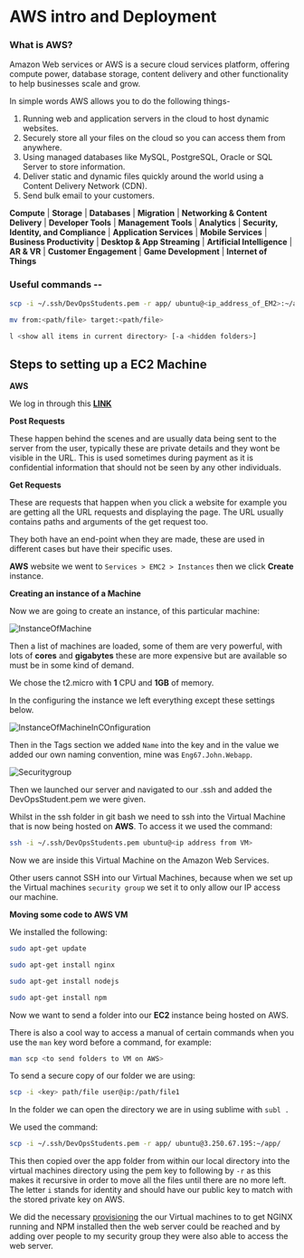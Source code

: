 # AWS intro and Deployment

### What is AWS?

Amazon Web services or AWS is a secure cloud services platform, offering compute power, database storage, content delivery and other functionality to help businesses scale and grow.

In simple words AWS allows you to do the following things-

1. Running web and application servers in the cloud to host dynamic websites.
2. Securely store all your files on the cloud so you can access them from anywhere.
3. Using managed databases like MySQL, PostgreSQL, Oracle or SQL Server to store information.
4. Deliver static and dynamic files quickly around the world using a Content Delivery Network (CDN).
5. Send bulk email to your customers.

**Compute** | **Storage** | **Databases** | **Migration** | **Networking & Content Delivery** | **Developer Tools** | **Management Tools** | **Analytics** | **Security, Identity, and Compliance** | **Application Services** | **Mobile Services** | **Business Productivity** | **Desktop & App Streaming** | **Artificial Intelligence** | **AR & VR** | **Customer Engagement** | **Game Development** | **Internet of Things**

### Useful commands --

```bash
scp -i ~/.ssh/DevOpsStudents.pem -r app/ ubuntu@<ip_address_of_EM2>:~/app/
```

```bash
mv from:<path/file> target:<path/file>
```

```bash
l <show all items in current directory> [-a <hidden folders>]
```

## Steps to setting up a EC2 Machine


**AWS**

We log in through this [**LINK**](https://sparta-devops.signin.aws.amazon.com/console)


**Post Requests**

These happen behind the scenes and are usually data being sent to the server from the user, typically these are private details and they wont be visible in the URL. This is used sometimes during payment as it is confidential information that should not be seen by any other individuals.

**Get Requests**

These are requests that happen when you click a website for example you are getting all the URL requests and displaying the page. The URL usually contains paths and arguments of the get request too.

They both have an end-point when they are made, these are used in different cases but have their specific uses.

**AWS** website we went to `Services > EMC2 > Instances` then we click **Create** instance.

**Creating an instance of a Machine**


Now we are going to create an instance, of this particular machine:

![InstanceOfMachine](../../Images/Machine_to_use_in_AWS.PNG)

Then a list of machines are loaded, some of them are very powerful, with lots of **cores** and **gigabytes** these are more expensive but are available so must be in some kind of demand.

We chose the t2.micro with **1** CPU and **1GB** of memory.

In the configuring the instance we left everything except these settings below.

![InstanceOfMachineInCOnfiguration](../../Images/AWS_Confuring_Instance.PNG)

Then in the Tags section we added `Name` into the key and in the value we added our own naming convention, mine was `Eng67.John.Webapp`.

![Securitygroup](../../Images/AWS_Security_Group_setup.PNG)

Then we launched our server and navigated to our .ssh and added the DevOpsStudent.pem we were given.

Whilst in the ssh folder in git bash we need to ssh into the Virtual Machine that is now being hosted on **AWS**. To access it we used the command:

```bash
ssh -i ~/.ssh/DevOpsStudents.pem ubuntu@<ip address from VM>
```

Now we are inside this Virtual Machine on the Amazon Web Services.

Other users cannot SSH into our Virtual Machines, because when we set up the Virtual machines `security group` we set it to only allow our IP access our machine.

**Moving some code to AWS VM**

We installed the following:

```bash
sudo apt-get update

sudo apt-get install nginx

sudo apt-get install nodejs

sudo apt-get install npm
```

Now we want to send a folder into our **EC2** instance being hosted on AWS.

There is also a cool way to access a manual of certain commands when you use the `man` key word before a command, for example:

```bash
man scp <to send folders to VM on AWS>
```

To send a secure copy of our folder we are using:

```bash
scp -i <key> path/file user@ip:/path/file1
```

In the folder we can open the directory we are in using sublime with `subl .`

We used the command:

```bash
scp -i ~/.ssh/DevOpsStudents.pem -r app/ ubuntu@3.250.67.195:~/app/
```

This then copied over the app folder from within our local directory into the virtual machines directory using the pem key to following by `-r` as this makes it recursive in order to move all the files until there are no more left. The letter `i` stands for identity and should have our public key to match with the stored private key on AWS.

We did the necessary [provisioning](provision.sh) the our Virtual machines to to get NGINX running and NPM installed then the web server could be reached and by adding over people to my security group they were also able to access the web server.